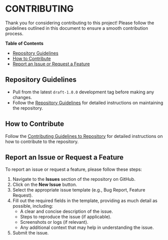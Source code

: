 # CONTRIBUTING

Thank you for considering contributing to this project! Please follow the guidelines outlined in this document to ensure a smooth contribution process.

**Table of Contents**
- [Repository Guidelines](#repository-guidelines)
- [How to Contribute](#how-to-contribute)
- [Report an Issue or Request a Feature](#report-an-issue-or-request-a-feature)

## Repository Guidelines

- Pull from the latest `draft-1.0.0` development tag before making any changes.
- Follow the [Repository Guidelines](https://github.com/DigiXess/repo-guidelines/blob/main/document-repo-guidelines.md "Repository Guidelines") for detailed instructions on maintaining the repository.

## How to Contribute

Follow the [Contributing Guidelines to Repository](/docs/GUIDELINES.md "Contributing Guidelines to Repository") for detailed instructions on how to contribute to the repository.

## Report an Issue or Request a Feature

To report an issue or request a feature, please follow these steps:

1. Navigate to the **Issues** section of the repository on GitHub.
2. Click on the **New Issue** button.
3. Select the appropriate issue template (e.g., Bug Report, Feature Request).
4. Fill out the required fields in the template, providing as much detail as possible, including:
   - A clear and concise description of the issue.
   - Steps to reproduce the issue (if applicable).
   - Screenshots or logs (if relevant).
   - Any additional context that may help in understanding the issue.
5. Submit the issue.

   
